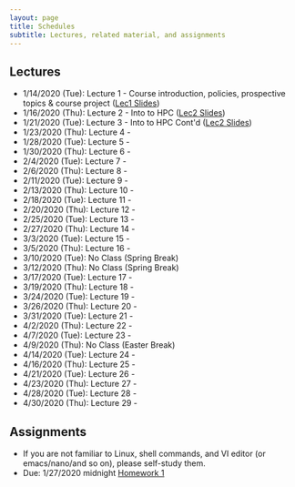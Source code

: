 ```yaml
---
layout: page
title: Schedules
subtitle: Lectures, related material, and assignments
---
```

## Lectures
 * 1/14/2020 (Tue): Lecture 1 - Course introduction, policies, prospective topics & course project ([Lec1 Slides][1])
 * 1/16/2020 (Thu): Lecture 2 - Into to HPC ([Lec2 Slides][2])
 * 1/21/2020 (Tue): Lecture 3 - Into to HPC Cont'd ([Lec2 Slides][2])
 * 1/23/2020 (Thu): Lecture 4 - 
 * 1/28/2020 (Tue): Lecture 5 - 
 * 1/30/2020 (Thu): Lecture 6 - 
 * 2/4/2020 (Tue): Lecture 7 - 
 * 2/6/2020 (Thu): Lecture 8 - 
 * 2/11/2020 (Tue): Lecture 9 - 
 * 2/13/2020 (Thu): Lecture 10 - 
 * 2/18/2020 (Tue): Lecture 11 - 
 * 2/20/2020 (Thu): Lecture 12 - 
 * 2/25/2020 (Tue): Lecture 13 - 
 * 2/27/2020 (Thu): Lecture 14 - 
 * 3/3/2020 (Tue): Lecture 15 - 
 * 3/5/2020 (Thu): Lecture 16 - 
 * 3/10/2020 (Tue): No Class (Spring Break)
 * 3/12/2020 (Thu): No Class (Spring Break)
 * 3/17/2020 (Tue): Lecture 17 - 
 * 3/19/2020 (Thu): Lecture 18 - 
 * 3/24/2020 (Tue): Lecture 19 - 
 * 3/26/2020 (Thu): Lecture 20 - 
 * 3/31/2020 (Tue): Lecture 21 - 
 * 4/2/2020 (Thu): Lecture 22 - 
 * 4/7/2020 (Tue): Lecture 23 - 
 * 4/9/2020 (Thu): No Class (Easter Break)
 * 4/14/2020 (Tue): Lecture 24 - 
 * 4/16/2020 (Thu): Lecture 25 - 
 * 4/21/2020 (Tue): Lecture 26 - 
 * 4/23/2020 (Thu): Lecture 27 - 
 * 4/28/2020 (Tue): Lecture 28 - 
 * 4/30/2020 (Thu): Lecture 29 - 

## Assignments 
 * If you are not familiar to Linux, shell commands, and VI editor (or emacs/nano/and so on), please self-study them.
 * Due: 1/27/2020 midnight  [Homework 1][H1]

[1]:{{site.url}}/lectures/CSCI4850_Lec01.pdf
[2]:{{site.url}}/lectures/CSCI4850_Lec02.pdf

[H1]:{{site.url}}/homework/hw1

